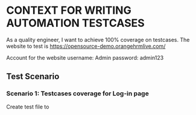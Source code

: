 # CONTEXT FOR WRITING AUTOMATION TESTCASES

As a quality engineer, I want to achieve 100% coverage on testcases.
The website to test is https://opensource-demo.orangehrmlive.com/

Account for the website
username: Admin
password: admin123

## Test Scenario
### Scenario 1: Testcases coverage for Log-in page

Create test file to  



